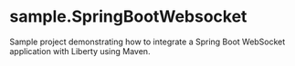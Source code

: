 # sample.SpringBootWebsocket
Sample project demonstrating how to integrate a Spring Boot WebSocket application with Liberty using Maven.
